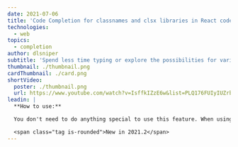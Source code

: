 ```yaml
---
date: 2021-07-06
title: 'Code Completion for classnames and clsx libraries in React code'
technologies:
  - web
topics:
  - completion
author: dlsniper
subtitle: 'Spend less time typing or explore the possibilities for various CSS class names in React aps'
thumbnail: ./thumbnail.png
cardThumbnail: ./card.png
shortVideo:
  poster: ./thumbnail.png
  url: https://www.youtube.com/watch?v=IsffkIZzE6w&list=PLQ176FUIyIUZrbrlz4AY1V8VzBJKZyVlW&index=16
leadin: |
  **How to use:**

  You don't need to do anything special to use this feature. When using the _classnames_ and _clsx_ libraries, the IDE will show completion suggestions for your CSS classes and resolve all symbols in string literals and properties with literal names.

  <span class="tag is-rounded">New in 2021.2</span>
---
```


